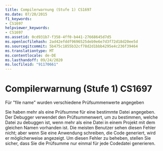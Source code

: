```yaml
---
title: Compilerwarnung (Stufe 1) CS1697
ms.date: 07/20/2015
f1_keywords:
- CS1697
helpviewer_keywords:
- CS1697
ms.assetid: 0cd931b7-f358-4ff0-b441-27668645d7d5
ms.openlocfilehash: 2ad42efddf9696525deb9e6e7d3f72d18d20ee5d
ms.sourcegitcommit: 5b475c1855b32cf78d2d1bbb4295e4c236f39464
ms.translationtype: MT
ms.contentlocale: de-DE
ms.lasthandoff: 09/24/2020
ms.locfileid: "91170661"
---
```

# <a name="compiler-warning-level-1-cs1697"></a>Compilerwarnung (Stufe 1) CS1697

Für "file name" wurden verschiedene Prüfsummenwerte angegeben  
  
 Sie haben mehr als eine Prüfsumme für eine bestimmte Datei angegeben. Der Debugger verwendet den Prüfsummenwert, um zu bestimmen, welche Datei zu debuggen ist, wenn mehr als eine Datei in einem Projekt mit dem gleichen Namen vorhanden ist. Die meisten Benutzer sehen diesen Fehler nicht; aber wenn Sie eine Anwendung schreiben, die Code generiert, wird er möglicherweise angezeigt. Um diesen Fehler zu beheben, stellen Sie sicher, dass Sie die Prüfsumme nur einmal für jede Codedatei generieren.
